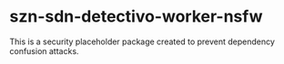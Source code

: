 # szn-sdn-detectivo-worker-nsfw

This is a security placeholder package created to prevent dependency confusion attacks.